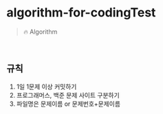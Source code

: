 # algorithm-for-codingTest
> 🔥 Algorithm

<br>

## 규칙
  1. 1일 1문제 이상 커밋하기
  2. 프로그래머스, 백준 문제 사이트 구분하기
  3. 파일명은 문제이름 or 문제번호+문제이름
  
  
  <br>
  

